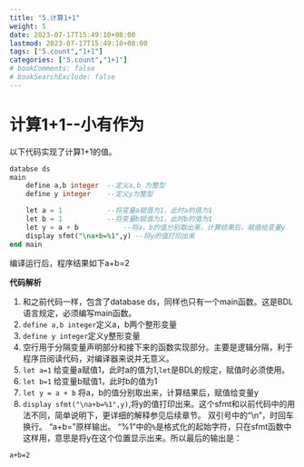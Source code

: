 ```yaml
---
title: "5.计算1+1"
weight: 5
date: 2023-07-17T15:49:10+08:00
lastmod: 2023-07-17T15:49:10+08:00
tags: ["5.count","1+1"]
categories: ["5.count","1+1"]
# bookComments: false
# bookSearchExclude: false
---
```


# 计算1+1--小有作为

以下代码实现了计算1+1的值。

```sql
databse ds
main
    define a,b integer  --定义a,b 为整型
    define y integer    --定义y为整型

    let a = 1           --将变量a赋值为1，此时a的值为1
    let b = 1           --将变量b赋值为1，此时b的值为1
    let y = a + b           --将a，b的值分别取出来，计算结果后，赋值给变量y
    display sfmt("\na+b=%1",y) --将y的值打印出来
end main
```
编译运行后，程序结果如下a+b=2

**代码解析**
1. 和之前代码一样，包含了database ds，同样也只有一个main函数。这是BDL语言规定，必须编写main函数。
2. `define a,b integer`定义a，b两个整形变量
3. `define y integer`定义y整形变量
4. 空行用于分隔变量声明部分和接下来的函数实现部分。主要是逻辑分隔，利于程序员阅读代码，对编译器来说并无意义。
5. `let a=1` 给变量a赋值1，此时a的值为1,`let`是BDL的规定，赋值时必须使用。
6. `let b=1` 给变量b赋值1，此时b的值为1
7. `let y = a + b` 将a，b的值分别取出来，计算结果后，赋值给变量y
8. `display sfmt("\na+b=%1",y)`,将y的值打印出来。这个sfmt和以前代码中的用法不同，简单说明下，更详细的解释参见后续章节。
双引号中的“\n”，时回车换行。
“a+b=”原样输出。
“%1”中的`%`是格式化的起始字符，只在sfmt函数中这样用，意思是将y在这个位置显示出来。所以最后的输出是：
```
a+b=2
```


